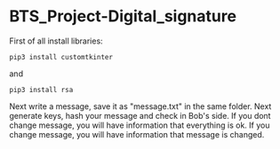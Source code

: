 # BTS_Project-Digital_signature


First of all install libraries:

```pip3 install customtkinter```

and 

```pip3 install rsa```

Next write a message, save it as "message.txt" in the same folder. Next generate keys, hash your message and check in Bob's side.
If you dont change message, you will have information that everything is ok.
If you change message, you will have information that message is changed.
